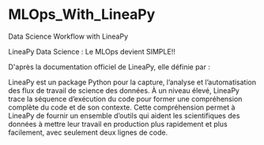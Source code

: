 # MLOps_With_LineaPy
Data Science Workflow with LineaPy

LineaPy Data Science : Le MLOps devient SIMPLE!!

D'après la documentation officiel de LineaPy, elle définie par :

LineaPy est un package Python pour la capture, l’analyse et l’automatisation des flux de travail de science des données. À un niveau élevé, LineaPy trace la séquence d’exécution du code pour former une compréhension complète du code et de son contexte. Cette compréhension permet à LineaPy de fournir un ensemble d’outils qui aident les scientifiques des données à mettre leur travail en production plus rapidement et plus facilement, avec seulement deux lignes de code.

